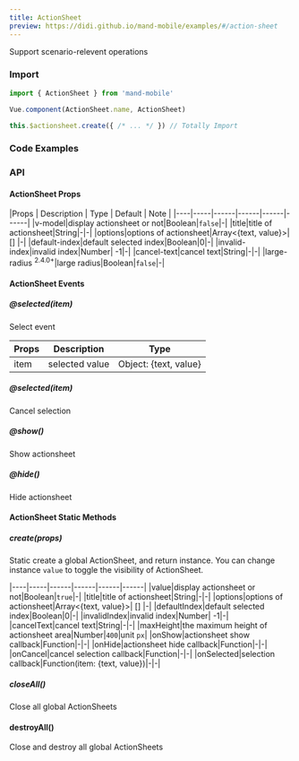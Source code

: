 ```yaml
---
title: ActionSheet
preview: https://didi.github.io/mand-mobile/examples/#/action-sheet
---
```


Support scenario-relevent operations

### Import

```javascript
import { ActionSheet } from 'mand-mobile'

Vue.component(ActionSheet.name, ActionSheet)

this.$actionsheet.create({ /* ... */ }) // Totally Import
```

### Code Examples
<!-- DEMO -->


### API

#### ActionSheet Props
|Props | Description | Type | Default | Note |
|----|-----|------|------|------|------|
|v-model|display actionsheet or not|Boolean|`false`|-|
|title|title of actionsheet|String|-|-|
|options|options of actionsheet|Array<{text, value}>| [] |-|
|default-index|default selected index|Boolean|0|-|
|invalid-index|invalid index|Number| -1|-|
|cancel-text|cancel text|String|-|-|
|large-radius <sup class="version-after">2.4.0+</sup>|large radius|Boolean|`false`|-|

#### ActionSheet Events

##### @selected(item)
Select event

|Props | Description | Type |
|----|-----|------|
|item|selected value|Object: {text, value}|

##### @selected(item)

Cancel selection

##### @show()

Show actionsheet

##### @hide()

Hide actionsheet

#### ActionSheet Static Methods

##### create(props)
Static create a global ActionSheet, and return instance. You can change instance `value` to toggle the visibility of ActionSheet.

|----|-----|------|------|------|------|
|value|display actionsheet or not|Boolean|`true`|-|
|title|title of actionsheet|String|-|-|
|options|options of actionsheet|Array<{text, value}>| [] |-|
|defaultIndex|default selected index|Boolean|0|-|
|invalidIndex|invalid index|Number| -1|-|
|cancelText|cancel text|String|-|-|
|maxHeight|the maximum height of actionsheet area|Number|`400`|unit `px`|
|onShow|actionsheet show callback|Function|-|-|
|onHide|actionsheet hide callback|Function|-|-|
|onCancel|cancel selection callback|Function|-|-|
|onSelected|selection callback|Function(item: {text, value})|-|-|

##### closeAll()
Close all global ActionSheets

#### destroyAll()
Close and destroy all global ActionSheets
